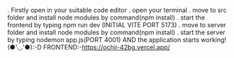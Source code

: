 . Firstly open in your suitable code editor 
. open your terminal 
. move to src folder and install node modules by command(npm install)
. start the frontend by typing npm run dev (INITIAL VITE PORT 5173)
. move to server folder and install node modules by command(npm install)
. start the server by typing nodemon app.js(PORT 4001)
AND the application starts working! (●'◡'●):-D
FRONTEND:-https://ochii-42bg.vercel.app/
